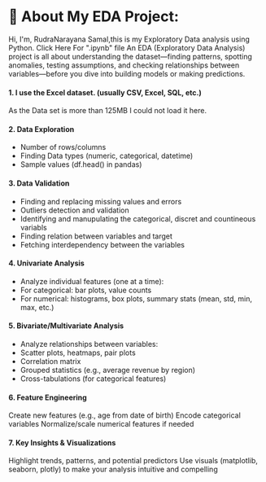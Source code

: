 # 💫 About My EDA Project:
Hi, I'm, RudraNarayana Samal,this is my Exploratory Data analysis  using Python.
<a herf = "https://github.com/RudraNSamal2000/EDA_onLive_Banking_Projects/blob/main/EDA_onLive_Banking%20_Data_Sample_project.ipynb" a> Click Here For ".ipynb" file </a>
An EDA (Exploratory Data Analysis) project is all about understanding the dataset—finding patterns, spotting anomalies, testing assumptions, and checking relationships between variables—before you dive into building models or making predictions.
 
#### 1. I use the Excel dataset. (usually CSV, Excel, SQL, etc.)
As the Data set is more than 125MB I could not load it here.

#### 2. Data Exploration
- Number of rows/columns
- Finding Data types (numeric, categorical, datetime)
- Sample values (df.head() in pandas)

#### 3. Data Validation
- Finding and replacing missing values and errors
- Outliers detection and validation
- Identifying and manupulating the categorical, discret and countineous variabls
- Finding relation between variables and target
- Fetching interdependency between the variables

#### 4. Univariate Analysis
- Analyze individual features (one at a time):
- For categorical: bar plots, value counts
- For numerical: histograms, box plots, summary stats (mean, std, min, max, etc.)

#### 5. Bivariate/Multivariate Analysis
- Analyze relationships between variables:
- Scatter plots, heatmaps, pair plots
- Correlation matrix
- Grouped statistics (e.g., average revenue by region)
- Cross-tabulations (for categorical features)

#### 6. Feature Engineering
Create new features (e.g., age from date of birth)
Encode categorical variables
Normalize/scale numerical features if needed


#### 7. Key Insights & Visualizations
Highlight trends, patterns, and potential predictors
Use visuals (matplotlib, seaborn, plotly) to make your analysis intuitive and compelling


